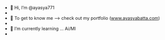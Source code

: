 - 👋 Hi, I’m @ayasya771
- 
- 👀 To get to know me  -->  check out my portfolio (www.ayasyabatta.com)
- 
- 🌱 I’m currently learning ...  Ai/Ml
-
